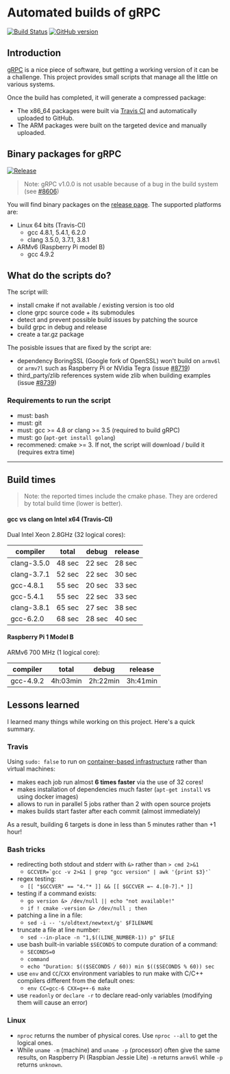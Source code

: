 # Automated builds of gRPC

[![Build Status](https://travis-ci.org/aurelienrb/build-grpc.svg?branch=master)](https://travis-ci.org/aurelienrb/build-grpc) [![GitHub version](https://badge.fury.io/gh/aurelienrb%2Fbuild-grpc.svg)](https://github.com/aurelienrb/build-grpc/releases)

## Introduction

[gRPC](http://www.grpc.io/) is a nice piece of software, but getting a working version of it can be a challenge. This project provides small scripts that manage all the little on various systems.

Once the build has completed, it will generate a compressed package: 

- The x86_64 packages were built via [Travis CI](https://travis-ci.org/) and automatically uploaded to GitHub.
- The ARM packages were built on the targeted device and manually uploaded.

## Binary packages for gRPC

[![Release](https://img.shields.io/github/release/aurelienrb/build-grpc.svg)](https://github.com/aurelienrb/build-grpc/releases)

> Note: gRPC v1.0.0 is not usable because of a bug in the build system (see [#8606](https://github.com/grpc/grpc/issues/8606))

You will find binary packages on the [release page](https://github.com/aurelienrb/build-grpc/releases). The supported platforms are:
- Linux 64 bits (Travis-CI)
  - gcc 4.8.1, 5.4.1, 6.2.0
  - clang 3.5.0, 3.7.1, 3.8.1
- ARMv6 (Raspberry Pi model B)
  - gcc 4.9.2

## What do the scripts do?

The script will:
- install cmake if not available / existing version is too old
- clone grpc source code + its submodules
- detect and prevent possible build issues by patching the source
- build grpc in debug and release
- create a tar.gz package
 
The posisble issues that are fixed by the script are:
- dependency BoringSSL (Google fork of OpenSSL) won't build on `armv6l` or `armv7l` such as Raspberry Pi or NVidia Tegra (issue [#8719](https://github.com/grpc/grpc/issues/8719))
- third_party/zlib references system wide zlib when building examples (issue [#8739](https://github.com/grpc/grpc/issues/8739))  

### Requirements to run the script
- must: bash
- must: git
- must: gcc >= 4.8 or clang >= 3.5 (required to build gRPC)
- must: go (`apt-get install golang`)
- recommened: cmake >= 3. If not, the script will download / build it (requires extra time)

---

## Build times

> Note: the reported times include the cmake phase. They are ordered by total build time (lower is better).

#### gcc vs clang on Intel x64 (Travis-CI)

Dual Intel Xeon 2.8GHz (32 logical cores):

|  compiler   | total |  debug | release
|-------------|-------|--------|--------
| clang-3.5.0 | 48 sec| 22 sec | 28 sec 
| clang-3.7.1 | 52 sec| 22 sec | 30 sec 
| gcc-4.8.1   | 55 sec| 20 sec | 33 sec 
| gcc-5.4.1   | 55 sec| 22 sec | 33 sec 
| clang-3.8.1 | 65 sec| 27 sec | 38 sec 
| gcc-6.2.0   | 68 sec| 28 sec | 40 sec 

#### Raspberry Pi 1 Model B

ARMv6 700 MHz (1 logical core):

|  compiler |   total  |  debug   |  release
|-----------|----------|----------|----------
| gcc-4.9.2 | 4h:03min | 2h:22min | 3h:41min 

## Lessons learned

I learned many things while working on this project. Here's a quick summary.

### Travis

Using `sudo: false` to run on [container-based infrastructure](https://docs.travis-ci.com/user/migrating-from-legacy/) rather than virtual machines:
- makes each job run almost **6 times faster** via the use of 32 cores!
- makes installation of dependencies much faster (`apt-get install` vs using docker images)
- allows to run in parallel 5 jobs rather than 2 with open source projets
- makes builds start faster after each commit (almost immediately)

As a result, building 6 targets is done in less than 5 minutes rather than +1 hour!

### Bash tricks

- redirecting both stdout and stderr with `&>` rather than `> cmd 2>&1`
  - ```GCCVER=`gcc -v 2>&1 | grep "gcc version" | awk '{print $3}'` ```
- regex testing:
  - `[[ "$GCCVER" == "4."* ]] && [[ $GCCVER =~ 4.[0-7].* ]]`
- testing if a command exists:
  - `go version &> /dev/null || echo "not available!"`
  - `if ! cmake -version &> /dev/null ; then`
- patching a line in a file:
  - `sed -i -- 's/oldtext/newtext/g' $FILENAME`
- truncate a file at line number:
  - `sed --in-place -n "1,$((LINE_NUMBER-1)) p" $FILE`
- use bash built-in variable `$SECONDS` to compute duration of a command:
  - `SECONDS=0`
  - `command`
  - `echo "Duration: $(($SECONDS / 60)) min $(($SECONDS % 60)) sec`  
- use `env` and `CC`/`CXX` environment variables to run make with C/C++ compilers different from the default ones:
  - `env CC=gcc-6 CXX=g++-6 make`
- use `readonly` or `declare -r` to declare read-only variables (modifying them will cause an error)

### Linux

- `nproc` returns the number of physical cores. Use `nproc --all` to get the logical ones.
- While `uname -m` (machine) and `uname -p` (processor) often give the same results, on Raspberry Pi (Raspbian Jessie Lite) `-m` returns `armv6l` while `-p` returns `unknown`.  